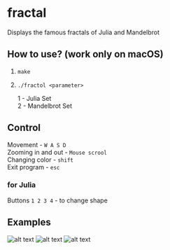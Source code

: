 # fractal
 Displays the famous fractals of Julia and Mandelbrot
## How to use? (work only on macOS)
1) `make`
2) `./fractol <parameter>`  
 
   1 - Julia Set  
   2 - Mandelbrot Set  

## Control
Movement - `W A S D`  
Zooming in and out - `Mouse scrool`  
Changing color - `shift`  
Exit program - `esc`
### for Julia
Buttons `1 2 3 4` - to change shape

## Examples
![alt text](https://github.com/rvinnie/fractal/blob/master/raw/julia1.jpg "Julia 1")
![alt text](https://github.com/rvinnie/fractal/blob/master/raw/mandelbrot.jpg "Mandelbrot")
![alt text](https://github.com/rvinnie/fractal/blob/master/raw/julia2.jpg "Julia 2")
